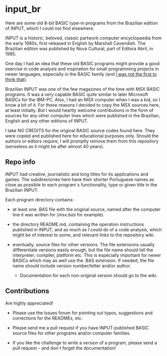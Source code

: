 # input_br

Here are some old 8-bit BASIC type-in programs from the Brazilian edition of INPUT, which I could not find elsewhere.

INPUT is a historic, beloved, classic partwork computer encyclopaedia from the early 1980s, first released in English by Marshall Cavendish. The Brazilian edition was published by Nova Cultural, part of Editora Abril, in 1985.

One day I had an idea that these old BASIC programs might provide a good exercise in code analysis and inspiration for small programming projects in newer languages, especially in the BASIC family (and [I was not the first to think that](https://github.com/coding-horror/basic-computer-games)).

Brazilian INPUT was one of the few magazines of the time with MSX BASIC programs. It was a very capable BASIC quite similar to later Microsoft BASICs for the IBM-PC. Also, I had an MSX computer when I was a kid, so I know a bit of it. For these reasons I decided to copy the MSX sources here, at least initially. But I would heartly welcome contributions in the form of sources for any other computer lines which were published in the Brazilian, English and any other editions of INPUT.

I take NO CREDITS for the original BASIC source codes found here. They were copied and published here for educational purposes only. Should the authors or editors require, I will promptly remove them from this repository (senseless as it might be after almost 40 years).


## Repo info

INPUT had creative, journalistic and long titles for its applications and games. The subdirectories here have their shorter Portuguese names as close as possible to each program´s functionality, type or given title in the Brazilian INPUT.

Each program directory contains:

* at least one .BAS file with the original source, named after the computer line it was written for (_msx.bas_ for example). 

* the directory README.md, containing the operation instructions published in INPUT, and as much as I could do of a code analysis, which might be of interest to some, and relevant links to the repository wiki.

* eventually, source files for other versions. The file extensions usually differentiate versions easily enough, but the file name should tell the interpreter, compiler, platform etc. This is especially important for newer BASICs which may as well use the .BAS extension. If needed, the file name should include version number/letter and/or author.
  * Documentation for each non-original version should go to the wiki.
 
 
## Contributions

Are highly appreciated!

* Please use the Issues forum for pointing out typos, suggestions and corrections for the READMEs, etc.

* Please send me a pull request if you have INPUT-published BASIC source files for other programs and/or computer families.

* If you like the challenge to write a version of a program, please send a pull request &ndash; and don´t forget the documentation!



